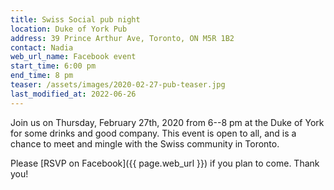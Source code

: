 ```yaml
---
title: Swiss Social pub night
location: Duke of York Pub
address: 39 Prince Arthur Ave, Toronto, ON M5R 1B2
contact: Nadia
web_url_name: Facebook event
start_time: 6:00 pm
end_time: 8 pm
teaser: /assets/images/2020-02-27-pub-teaser.jpg
last_modified_at: 2022-06-26
---
```


Join us on Thursday, February 27th, 2020 from 6--8 pm at the Duke of York for
some drinks and good company. This event is open to all, and is a chance to
meet and mingle with the Swiss community in Toronto.

Please [RSVP on Facebook]({{ page.web_url }}) if you plan to come. Thank you!
